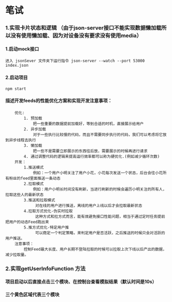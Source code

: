 # 笔试 
### 1.实现卡片状态和逻辑 （由于json-server接口不能实现数据懒加载所以没有使用懒加载、因为对设备没有要求没有使用media）
#### 1.启动mock接口 
    进入 jsonSever 文件夹下运行指令 json-server --watch --port 53000 index.json
#### 2.启动项目
    npm start
#### 描述开发feeds的性能优化方案和实现开发注意事项：
```
    优化:
        1. 预加载 
            把一些重要的数据提前加载好，等到合适的时机，直接展示给用户
        2. 异步加载 
            对于一些执行比较慢的代码，而且不需要同步执行的代码，我们可以考虑将它放到异步线程去执行
        3. 懒加载
            把一些不是需要立即展示的东西往后放，需要展示的时候再进行请求
        4. 通过调整代码的逻辑来提高运行效率都可以称为硬优化.(例如减少循环次数)
    开发：
        1.推送模式
            例如：一个用户小明关注了用户小花，小花每次发送一个状态，后台会往小花所有粉丝的feed里面推送一条动态
        2.拉取模式 
            例如：用户小明长时间没有刷新，当进行刷新的时候会遍历小明关注的所有人，拉取这些人的最新状态
        3.推送和拉取模式
             对在线的用户进行推送，离线的用户上线以后才会拉取最新状态
        4.拉取方式优化-伪实时拉取 
             这种方式和拉方式而言，能有效避免接口性能问题，相当于通过定时任务提前把用户的动态Feed跑出来
        5.推方式优化-特定用户推
             可以商定一个判定策略，来判定用户是否活跃，之后推送的时候只会对活跃的用户推送。
    注意事项：
        控制Feed最大长度、用户长期不登陆拉取的时候可以拉取上次下线以后产出的数据，减少拉取量。
```
### 2.实现getUserInfoFunction 方法
#### 项目启动以后直接点击三个模块、在控制台查看模拟结果（默认时间是10s）
#### 三个黄色区域代表三个模块

